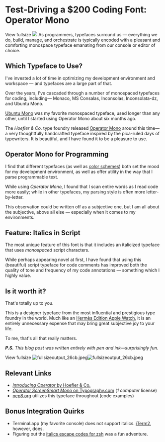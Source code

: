 # Test-Driving a $200 Coding Font: Operator Mono

   View fullsize ![](http://images.squarespace-cdn.com/content/v1/665498111876725f7613f1e6/1719666481336-SGV2PCSID8BGOGQ3B1R0/5261d-88d1a-image-asset.png)![]()   As programmers, typefaces surround us — everything we do, build, manage, and orchestrate is typically encoded with a pleasant and comforting monospace typeface emanating from our console or editor of choice. 

 ## Which Typeface to Use?

 I've invested a lot of time in optimizing my development environment and workspace — and typefaces are a large part of that. 

 Over the years, I've cascaded through a number of monospaced typefaces for coding, including— Monaco, MS Consalas, Inconsolas, Inconsolata\-dz, and Ubuntu Mono.

 [Ubuntu Mono](http://font.ubuntu.com) was my favorite monospaced typeface, used longer than any other, until I started using Operator Mono about six months ago.

 The *Hoefler \& Co.* type foundry released [Operator Mono](http://www.typography.com/blog/introducing-operator) around this time—a very thoughtfully handcrafted typeface inspired by the pica\-ruled days of typewriters. It is beautiful, and I have found it to be a pleasure to use.

 ## Operator Mono for Programming

 I find that different typefaces (as well as [color schemes](https://www.kennethreitz.org/essays/sublime-text-2-love)) both set the mood for my development environment, as well as offer utility in the way that I parse programmable text. 

 While using *Operator Mono*, I found that I scan entire words as I read code more easily; while in other typefaces, my parsing style is often more letter\-by\-letter. 

 This observation could be written off as a subjective one, but I am all about the subjective, above all else — especially when it comes to my environments. 

 ## Feature: Italics in Script

 The most unique feature of this font is that it includes an italicized typeface that uses *monospaced* script characters.

 While perhaps appearing novel at first, I have found that using this (beautiful) script typeface for code comments has improved both the quality of tone and frequency of my code annotations — something which I highly value. 

 ## Is it worth it?

 That's totally up to you.

 This is a designer typeface from the most influential and prestigious type foundry in the world. Much like an [Hermès Edition Apple Watch](http://www.apple.com/shop/buy-watch/apple-watch-hermes/silver-stainless-steel-feu-single-tour?preSelect=false&product=MNQ22LL/A&step=detail#), it is an entirely unnecessary expense that may bring great subjective joy to your life.

 To me, that's all that really matters. 

  

 ***P.S.** This blog post was written entirely with pen and ink—surprisingly fun.*

  View fullsize ![fullsizeoutput_26cb.jpeg](http://images.squarespace-cdn.com/content/v1/665498111876725f7613f1e6/1719666496339-2T1Z4IYBGNCLYGA9I0PH/945fc-7088f-fullsizeoutput_26cb.jpeg)![fullsizeoutput_26cb.jpeg]()    

 ## Relevant Links

 * [*Introducing Operator* by Hoefler \& Co.](http://www.typography.com/blog/introducing-operator)
* [*Operator ScreenSmart Mono* on Typography.com](http://www.typography.com/fonts/operator/styles/operatorscreensmartpro) (*1 computer* license)
* [pep8\.org](http://pep8.org/) utilizes this typeface throughout (code examples)

 ## Bonus Integration Quirks

 * Terminal.app (my favorite console) does not support italics. [iTerm2](https://www.iterm2.com), however, does.
* Figuring out the [italics escape codes for zsh](https://github.com/robbyrussell/oh-my-zsh/blob/master/themes/kennethreitz.zsh-theme) was a fun adventure.

  

  
